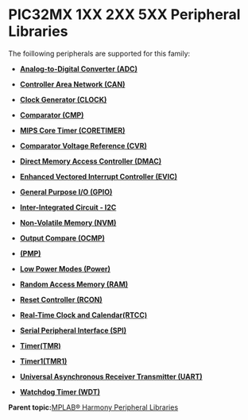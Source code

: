 # PIC32MX 1XX 2XX 5XX Peripheral Libraries

The foillowing peripherals are supported for this family:

-   **[Analog-to-Digital Converter \(ADC\)](GUID-7A86AFB2-C2EF-44ED-B393-FE717EEC1C16.md)**  

-   **[Controller Area Network \(CAN\)](GUID-87A954BC-99B5-448D-BC6D-4C2250A9B58E.md)**  

-   **[Clock Generator \(CLOCK\)](GUID-31C4650F-1B47-42F0-A45F-E72F5627FA02.md)**  

-   **[Comparator \(CMP\)](GUID-F17BE981-0CE8-4C1F-8A22-280FD64FEC4B.md)**  

-   **[MIPS Core Timer \(CORETIMER\)](GUID-0707DBF2-5D28-4D37-BAE7-EB194F1CB63C.md)**  

-   **[Comparator Voltage Reference \(CVR\)](GUID-AFB2AD91-7661-441D-A9E9-E8A794410BF9.md)**  

-   **[Direct Memory Access Controller \(DMAC\)](GUID-2C5A3108-4274-4720-A95E-8017AA500BB4.md)**  

-   **[Enhanced Vectored Interrupt Controller \(EVIC\)](GUID-F600AF2E-CCDD-4C57-B5AC-8D75DD1750C7.md)**  

-   **[General Purpose I/O \(GPIO\)](GUID-FA913A9D-5DA8-49D8-878C-21D79AE2F4BC.md)**  

-   **[Inter-Integrated Circuit - I2C](GUID-84B7C9F3-533A-4A83-9104-9196F8070FF2.md)**  

-   **[Non-Volatile Memory \(NVM\)](GUID-12DDB483-6D09-44C5-85F0-913D0B5A77E8.md)**  

-   **[Output Compare \(OCMP\)](GUID-B86A6AAC-1577-4BDA-9CB1-5E0BA2789DD9.md)**  

-   **[\(PMP\)](GUID-DA0EF437-EF86-4341-BD1A-DA8600DBFECE.md)**  

-   **[Low Power Modes \(Power\)](GUID-DD684FA8-1232-40DE-931B-5F99EF766752.md)**  

-   **[Random Access Memory \(RAM\)](GUID-44C7C165-2CEA-496A-B4F3-4181CBA26476.md)**  

-   **[Reset Controller \(RCON\)](GUID-96712177-E851-4E79-86DC-89DA11ECB815.md)**  

-   **[Real-Time Clock and Calendar\(RTCC\)](GUID-A833F419-C31F-45F9-A851-9E23B8B6854A.md)**  

-   **[Serial Peripheral Interface \(SPI\)](GUID-246C53F6-3912-4437-AEC8-C2262CEF3EF6.md)**  

-   **[Timer\(TMR\)](GUID-4FD9BFDE-4887-4C40-B254-C39D2B1DE0F5.md)**  

-   **[Timer1\(TMR1\)](GUID-FBA83258-F84E-46B4-9CAA-9B5B03A70F0B.md)**  

-   **[Universal Asynchronous Receiver Transmitter \(UART\)](GUID-AA31911E-0C81-4A7D-A72F-20D9976E9E6E.md)**  

-   **[Watchdog Timer \(WDT\)](GUID-05787A14-6089-477B-842C-EA6DBC92D2D2.md)**  


**Parent topic:**[MPLAB® Harmony Peripheral Libraries](GUID-B8856C06-A407-4AD1-8E21-0A85BE055F0E.md)

